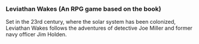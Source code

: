 ### Leviathan Wakes (An RPG game based on the book)

Set in the 23rd century, where the solar system has been colonized, Leviathan Wakes follows the adventures of detective Joe Miller and former navy officer Jim Holden. 


